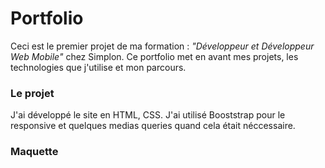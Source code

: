 # Portfolio
Ceci est le premier projet de ma formation : _"Développeur et Développeur Web Mobile"_ chez Simplon. Ce portfolio met en avant mes projets, les technologies que j'utilise et mon parcours.
### Le projet
J'ai développé le site en HTML, CSS. J'ai utilisé Booststrap pour le responsive et quelques medias queries quand cela était néccessaire.
### Maquette
